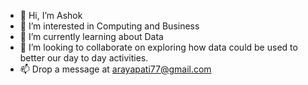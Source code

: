 - 👋 Hi, I’m Ashok
- 👀 I’m interested in Computing and Business
- 🌱 I’m currently learning about Data
- 💞️ I’m looking to collaborate on exploring how data could be used to better our day to day activities.
- 📫 Drop a message at arayapati77@gmail.com

